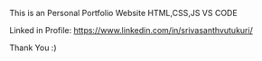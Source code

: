 This is an Personal Portfolio Website 
HTML,CSS,JS
VS CODE

Linked in Profile:  https://www.linkedin.com/in/srivasanthvutukuri/

Thank You :)
